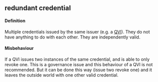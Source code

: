 ## redundant credential

<h4>Definition</h4><p>Multiple credentials issued by the same issuer (e.g. a <a href="QVI">QVI</a>). They do not have anything to do with each other. They are independently valid.</p><h4>Misbehaviour</h4><p>If a QVI issues two instances of the same credential, and is able to only revoke one. This is a governance issue and this behaviour of a QVI is not recommended. But it can be done this way (issue two revoke one) and it leaves the outside world with one other valid credential.</p>

